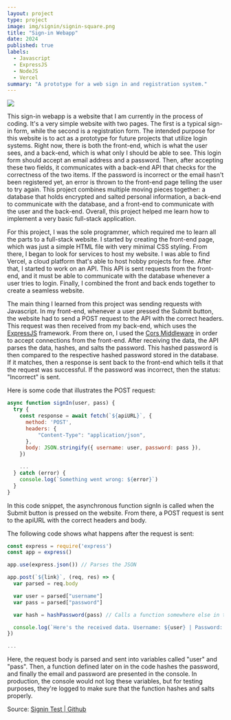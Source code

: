 ```yaml
---
layout: project
type: project
image: img/signin/signin-square.png
title: "Sign-in Webapp"
date: 2024
published: true
labels:
  - Javascript
  - ExpressJS
  - NodeJS
  - Vercel
summary: "A prototype for a web sign in and registration system."
---
```


<img class="img-fluid" src="../img/seele/signin-header.png">

This sign-in webapp is a website that I am currently in the process of coding. It's a very simple website with two pages. The first is a typical sign-in form, while the second is a registration form. The intended purpose for this website is to act as a prototype for future projects that utilize login systems. Right now, there is both the front-end, which is what the user sees, and a back-end, which is what only I should be able to see. This login form should accept an email address and a password. Then, after accepting these two fields, it communicates with a back-end API that checks for the correctness of the two items. If the password is incorrect or the email hasn't been registered yet, an error is thrown to the front-end page telling the user to try again. This project combines multiple moving pieces together: a database that holds encrypted and salted personal information, a back-end to communicate with the database, and a front-end to communicate with the user and the back-end. Overall, this project helped me learn how to implement a very basic full-stack application.

For this project, I was the sole programmer, which required me to learn all the parts to a full-stack website. I started by creating the front-end page, which was just a simple HTML file with very minimal CSS styling. From there, I began to look for services to host my website. I was able to find Vercel, a cloud platform that's able to host hobby projects for free. After that, I started to work on an API. This API is sent requests from the front-end, and it must be able to communicate with the database whenever a user tries to login. Finally, I combined the front and back ends together to create a seamless website.

The main thing I learned from this project was sending requests with Javascript. In my front-end, whenever a user pressed the Submit button, the website had to send a POST request to the API with the correct headers. This request was then received from my back-end, which uses the [ExpressJS](https://expressjs.com/) framework. From there on, I used the [Cors Middleware](https://expressjs.com/en/resources/middleware/cors.html) in order to accept connections from the front-end. After receiving the data, the API parses the data, hashes, and salts the password. This hashed password is then compared to the respective hashed password stored in the database. If it matches, then a response is sent back to the front-end which tells it that the request was successful. If the password was incorrect, then the status: "Incorrect" is sent.

Here is some code that illustrates the POST request:

```javascript
async function signIn(user, pass) {
  try {
    const response = await fetch(`${apiURL}`, {
      method: 'POST',
      headers: {
          "Content-Type": "application/json",
      },
      body: JSON.stringify({ username: user, password: pass }),
    })

    ...
  } catch (error) {
    console.log(`Something went wrong: ${error}`)
  }
}
```

In this code snippet, the asynchronous function signIn is called when the Submit button is pressed on the website. From there, a POST request is sent to the apiURL with the correct headers and body. 

The following code shows what happens after the request is sent:

```javascript
const express = require('express')
const app = express()

app.use(express.json()) // Parses the JSON

app.post(`${link}`, (req, res) => {
  var parsed = req.body

  var user = parsed["username"]
  var pass = parsed["password"]

  var hash = hashPassword(pass) // Calls a function somewhere else in the code

  console.log(`Here's the received data. Username: ${user} | Password: ${pass}`)
})

...
```

Here, the request body is parsed and sent into variables called "user" and "pass". Then, a function defined later on in the code hashes the password, and finally the email and password are presented in the console. In production, the console would not log these variables, but for testing purposes, they're logged to make sure that the function hashes and salts properly.


Source: <a href="https://github.com/min-808/signin_test">Signin Test | Github</a>